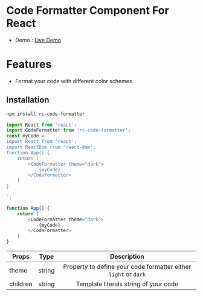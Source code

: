 # Code Formatter Component For React

* Demo : <a href="https://codesandbox.io/s/rc-code-formatter-zme1k">Live Demo</a>

# Features
* Format your code with different color schemes

## Installation

```bash
npm install rc-code-formatter
```

```javascript
import React from 'react';
import CodeFormatter from 'rc-code-formatter';
const myCode = `
import React from 'react';
import ReactDom from 'react-dom';
function App() {
    return (
        <CodeFormatter theme="dark">
            {myCode}
        </CodeFormatter>
    )
}

`;

function App() {
    return (
        <CodeFormatter theme="dark">
            {myCode}
        </CodeFormatter>
    )
}

```

| Props         | Type          | Description  |
| ------------- |:-------------:| :-----:       |
| theme       | string       | Property to define your code formatter either `light` or `dark`|
| children       | string       | Template literals string of your code|


